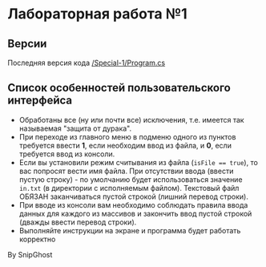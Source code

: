# Лабораторная работа №1 #

## Версии ##

Последняя версия кода [/Special-1/Program.cs](https://github.com/SnipGhost/Special-1/blob/master/Special-1/Program.cs)

## Список особенностей пользовательского интерфейса ##

- Обработаны все (ну или почти все) исключения, т.е. имеется так называемая "защита от дурака".   
- При переходе из главного меню в подменю одного из пунктов требуется ввести **1**, если необходим ввод из файла, и **0**, 
если требуется ввод из консоли.  
- Если вы установили режим считывания из файла (`isFile == true`), то вас попросят вести имя файла. При отсутствии ввода
(ввести пустую строку) - по умолчанию будет использоваться значение `in.txt` (в директории с 
исполняемым файлом). Текстовый файл ОБЯЗАН заканчиваться пустой строкой (лишний перевод строки).
- При вводе из консоли вам необходимо соблюдать правила ввода данных для каждого из массивов и закончить ввод пустой строкой
(дважды ввести перевод строки).
- Выполняйте инструкции на экране и программа будет работать корректно

By SnipGhost
